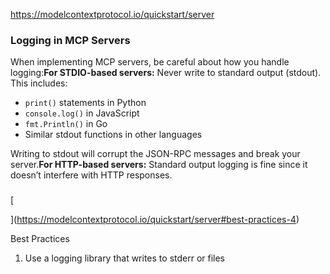 https://modelcontextprotocol.io/quickstart/server

### Logging in MCP Servers

When implementing MCP servers, be careful about how you handle logging:**For STDIO-based servers:** Never write to standard output (stdout). This includes:

- `print()` statements in Python
- `console.log()` in JavaScript
- `fmt.Println()` in Go
- Similar stdout functions in other languages

Writing to stdout will corrupt the JSON-RPC messages and break your server.**For HTTP-based servers:** Standard output logging is fine since it doesn’t interfere with HTTP responses.

### 

[​

](https://modelcontextprotocol.io/quickstart/server#best-practices-4)

Best Practices

1. Use a logging library that writes to stderr or files